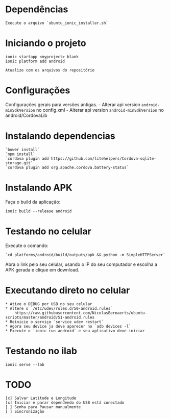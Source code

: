# Dependências

    Execute o arquivo `ubuntu_ionic_installer.sh`

# Iniciando o projeto

    ionic startapp <myproject> blank
    ionic platform add android

    Atualize com os arquivos do repositório

# Configurações

Configurações gerais para versões antigas.
    - Alterar api version `android-minSdkVersion` no config.xml
    - Alterar api version `android-minSdkVersion` no android/CordovaLib

# Instalando dependencias

    `bower install`
    `npm install`
    `cordova plugin add https://github.com/litehelpers/Cordova-sqlite-storage.git`
    `cordova plugin add org.apache.cordova.battery-status`


# Instalando APK

Faça o build da aplicação:

    ionic build --release android


# Testando no celular

Execute o comando:

    `cd platforms/android/build/outputs/apk && python -m SimpleHTTPServer`

Abra o link pelo seu celular, usando o IP do seu computador e escolha a APK gerada e clique em download.

# Executando direto no celular

    * Ative o DEBUG por USB no seu celular
    * Altere o `/etc/udev/rules.d/50-android.rules`
        https://raw.githubusercontent.com/NicolasBernaerts/ubuntu-scripts/master/android/51-android.rules
    * Reinicie o serviço `service udev restart`
    * Agora seu device ja deve aparecer no `adb devices -l`
    * Execute o `ionic run android` e seu aplicativo deve iniciar

# Testando no ilab

    ionic serve --lab



# TODO

    [x] Salvar Latitude e Longitude
    [x] Iniciar e parar dependendo do USB está conectado
    [ ] Senha para Pausar manualmente
    [ ] Sincronização
